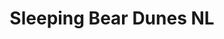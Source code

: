 ---
unit_code: "SLBE"
unit_name: "Sleeping Bear Dunes NL"
unit_type: "National Lakeshore"
nps_region: "Midwest"
scalerank: 5
note: "null"
name: "Sleeping Bear Dunes NL"
featureclass: "National Park Service"
geojson: >-
  {"type":"Feature","properties":{},"geometry":{"type":"Polygon","coordinates":[[[-86.0836181640625,44.765218098958336],[-86.08980305989584,44.78190104166667],[-86.08646647135417,44.8050537109375],[-86.07796223958334,44.805501302083336],[-86.039306640625,44.805501302083336],[-86.04410807291667,44.728271484375],[-86.07307942708334,44.71378580729167],[-86.15519205729167,44.699300130208336],[-86.19864908854167,44.689656575520836],[-86.19864908854167,44.718587239583336],[-86.2001953125,44.73685709635417],[-86.189208984375,44.73942057291667],[-86.17305501302084,44.7490234375],[-86.16617838541667,44.751546223958336],[-86.158203125,44.75077311197917],[-86.14188639322917,44.7451171875],[-86.13203938802084,44.744140625],[-86.11617024739584,44.74503580729167],[-86.1031494140625,44.74735514322917],[-86.0924072265625,44.75341796875],[-86.0836181640625,44.765218098958336]]]}}
number: 95
title: "Sleeping Bear Dunes NL"
---